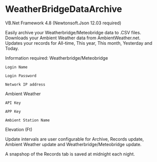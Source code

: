 # WeatherBridgeDataArchive

VB.Net Framework 4.8 (Newtonsoft.Json 12.03 required)

Easily archive your Weatherbridge/Meteobridge data to .CSV files.  Downloads your Ambient Weather data from AmbientWeather.net.  
Updates your records for All-time, This year, This month, Yesterday and Today.

Information required:
  Weatherbridge/Meteobridge
  
    Login Name
    
    Login Password
    
    Network IP address 
    
  Ambient Weather
  
    API Key
    
    APP Key
    
    Ambient Station Name
   
    
  Elevation (Ft)
  
  
  Update intervals are user configurable for Archive, Records update, Ambient Weather update and Weatherbridge/Meteobridge update.
  
  A snapshop of the Records tab is saved at midnight each night.
  
  
